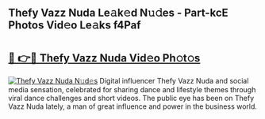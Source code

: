 ## Thefy Vazz Nuda Le𝚊k𝚎d N𝚞𝚍es - Part-kcE Photos Vid𝚎o Le𝚊ks f4Paf

# <h2><a href="http://fbes42w.evod.top/?m=Thefy+Vazz+Nuda">🔗 👉🔴 Thefy Vazz Nuda Vid𝚎o Ph𝚘t𝚘s</a></h2>

[![Thefy Vazz Nuda N𝚞d𝚎s](https://i.imgur.com/8V9OHl7.gif)](http://fbes42w.evod.top/?m=Thefy+Vazz+Nuda)
Digital influencer Thefy Vazz Nuda and social media sensation, celebrated for sharing dance and lifestyle themes through viral dance challenges and short videos. The public eye has been on Thefy Vazz Nuda lately, a man of great influence and power in the business world. 
